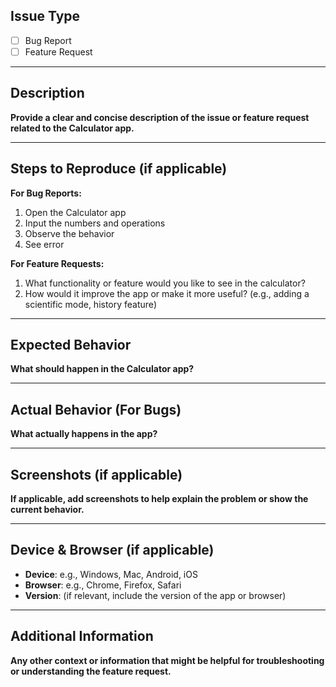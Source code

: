 ## Issue Type
- [ ] Bug Report
- [ ] Feature Request

---

## Description
**Provide a clear and concise description of the issue or feature request related to the Calculator app.**

---

## Steps to Reproduce (if applicable)
**For Bug Reports:**
1. Open the Calculator app
2. Input the numbers and operations
3. Observe the behavior
4. See error

**For Feature Requests:**
1. What functionality or feature would you like to see in the calculator?
2. How would it improve the app or make it more useful? (e.g., adding a scientific mode, history feature)

---

## Expected Behavior
**What should happen in the Calculator app?**

---

## Actual Behavior (For Bugs)
**What actually happens in the app?**

---

## Screenshots (if applicable)
**If applicable, add screenshots to help explain the problem or show the current behavior.**

---

## Device & Browser (if applicable)
- **Device**: e.g., Windows, Mac, Android, iOS
- **Browser**: e.g., Chrome, Firefox, Safari
- **Version**: (if relevant, include the version of the app or browser)

---

## Additional Information
**Any other context or information that might be helpful for troubleshooting or understanding the feature request.**

